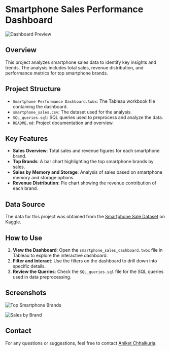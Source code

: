 # Smartphone Sales Performance Dashboard

![Dashboard Preview](https://github.com/aniketchhaikuria/Smartphone-Sales-Performance-Dashboard/assets/171453889/b7d3599b-3caf-43a3-a918-fa6bdc87f518)

## Overview

This project analyzes smartphone sales data to identify key insights and trends. The analysis includes total sales, revenue distribution, and performance metrics for top smartphone brands.

## Project Structure

- `Smartphone Performance Dashboard.twbx`: The Tableau workbook file containing the dashboard.
- `smartphone_sales.csv`: The dataset used for the analysis.
- `SQL_queries.sql`: SQL queries used to preprocess and analyze the data.
- `README.md`: Project documentation and overview.

## Key Features

- **Sales Overview**: Total sales and revenue figures for each smartphone brand.
- **Top Brands**: A bar chart highlighting the top smartphone brands by sales.
- **Sales by Memory and Storage**: Analysis of sales based on smartphone memory and storage options.
- **Revenue Distribution**: Pie chart showing the revenue contribution of each brand.

## Data Source

The data for this project was obtained from the [Smartphone Sale Dataset](https://www.kaggle.com/datasets/yaminh/smartphone-sale-dataset) on Kaggle.

## How to Use

1. **View the Dashboard**: Open the `smartphone_sales_dashboard.twbx` file in Tableau to explore the interactive dashboard.
2. **Filter and Interact**: Use the filters on the dashboard to drill down into specific details.
3. **Review the Queries**: Check the `SQL_queries.sql` file for the SQL queries used in data preprocessing.

## Screenshots

![Top Smartphone Brands](https://github.com/aniketchhaikuria/Smartphone-Sales-Performance-Dashboard/assets/171453889/d9505fbc-2825-4a31-90cc-2b268a891188)

![Sales by Brand](https://github.com/aniketchhaikuria/Smartphone-Sales-Performance-Dashboard/assets/171453889/af4ac539-150e-42f2-81f1-fec20c4a2ae3)

## Contact

For any questions or suggestions, feel free to contact [Aniket Chhaikuria](mailto:ca26072000@gmail.com).
